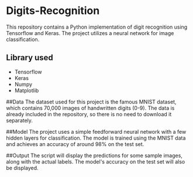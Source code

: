 # Digits-Recognition

This repository contains a Python implementation of digit recognition using Tensorflow and Keras. The project utilizes a neural network for image classification.

## Library used
* Tensorflow
* Keras
* Numpy
* Matplotlib

##Data
The dataset used for this project is the famous MNIST dataset, which contains 70,000 images of handwritten digits (0-9). The data is already included in the repository, so there is no need to download it separately.

##Model
The project uses a simple feedforward neural network with a few hidden layers for classification. The model is trained using the MNIST data and achieves an accuracy of around 98% on the test set.

##Output
The script will display the predictions for some sample images, along with the actual labels. The model's accuracy on the test set will also be displayed.
